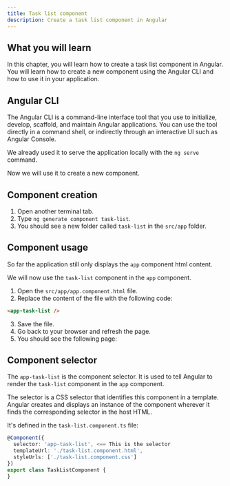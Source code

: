 ```yaml
---
title: Task list component
description: Create a task list component in Angular
---
```


## What you will learn

In this chapter, you will learn how to create a task list component in Angular. You will learn how to create a new component using the Angular CLI and how to use it in your application.


## Angular CLI

The Angular CLI is a command-line interface tool that you use to initialize, develop, scaffold, and maintain Angular applications. You can use the tool directly in a command shell, or indirectly through an interactive UI such as Angular Console.

We already used it to serve the application locally with the `ng serve` command.

Now we will use it to create a new component.

## Component creation

1. Open another terminal tab.
2. Type `ng generate component task-list`.
3. You should see a new folder called `task-list` in the `src/app` folder.

## Component usage

So far the application still only displays the `app` component html content.

We will now use the `task-list` component in the `app` component.

1. Open the `src/app/app.component.html` file.
2. Replace the content of the file with the following code:

```html
<app-task-list />
```

3. Save the file.
4. Go back to your browser and refresh the page.
5. You should see the following page:

## Component selector

The `app-task-list` is the component selector. It is used to tell Angular to render the `task-list` component in the `app` component.

The selector is a CSS selector that identifies this component in a template. Angular creates and displays an instance of the component wherever it finds the corresponding selector in the host HTML.

It's defined in the `task-list.component.ts` file:

```typescript
@Component({
  selector: 'app-task-list', <== This is the selector
  templateUrl: './task-list.component.html',
  styleUrls: ['./task-list.component.css']
})
export class TaskListComponent {
}
```

